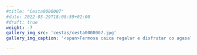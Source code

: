 ```yaml
---
#title: "Cesta0000007"
#date: 2022-03-29T18:08:59+02:00
#draft: true
weight: -7
gallery_img_src: 'cestas/cesta0000007.jpg'
gallery_img_caption: '<span>Fermosa caixa regalar e disfrutar co agasallado</span>'

---
```


